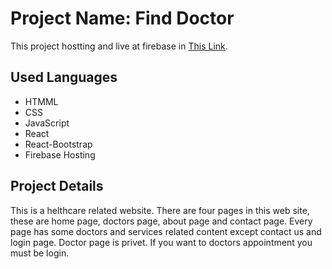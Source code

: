 # Project Name: Find Doctor

This project hostting and live at firebase in [This Link](https://find-doctor-91fbc.web.app/).

## Used Languages

- HTMML
- CSS
- JavaScript
- React
- React-Bootstrap
- Firebase Hosting

## Project Details

This is a helthcare related website. There are four pages in this web site, these are home page, doctors page, about page and contact page. Every page has some doctors and services related content except contact us and login page. Doctor page is privet. If you want to doctors appointment you must be login.
